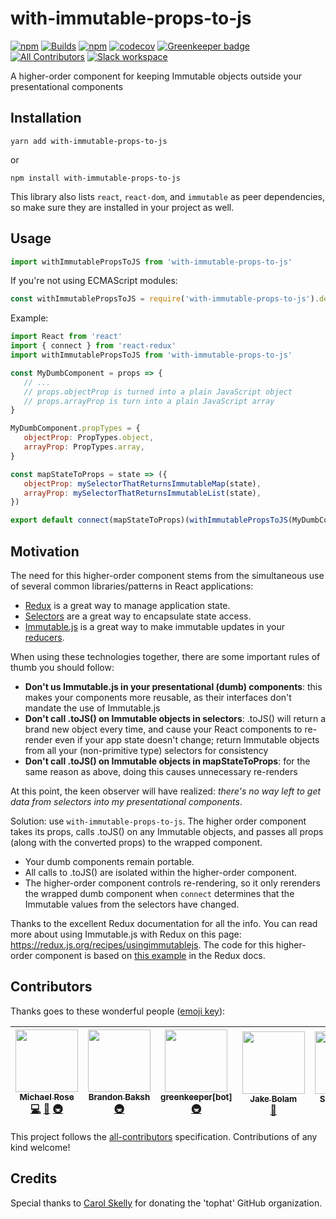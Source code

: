# with-immutable-props-to-js

[![npm](https://img.shields.io/npm/v/with-immutable-props-to-js.svg)](https://www.npmjs.com/package/with-immutable-props-to-js)
[![Builds](https://img.shields.io/circleci/project/github/tophat/with-immutable-props-to-js.svg)](https://circleci.com/gh/tophat/with-immutable-props-to-js)
[![npm](https://img.shields.io/npm/dm/with-immutable-props-to-js.svg)](https://npm-stat.com/charts.html?package=with-immutable-props-to-js)
[![codecov](https://codecov.io/gh/tophat/with-immutable-props-to-js/branch/master/graph/badge.svg)](https://codecov.io/gh/tophat/with-immutable-props-to-js)
[![Greenkeeper badge](https://badges.greenkeeper.io/tophat/with-immutable-props-to-js.svg)](https://greenkeeper.io/)
[![All Contributors](https://img.shields.io/badge/all_contributors-5-orange.svg?style=flat)](#contributors)
[![Slack workspace](https://img.shields.io/badge/chat-on%20slack-ff69b4.svg)](https://tophat-opensource.slack.com)

A higher-order component for keeping Immutable objects outside your presentational components

## Installation

```
yarn add with-immutable-props-to-js
```

or

```
npm install with-immutable-props-to-js
```

This library also lists `react`, `react-dom`, and `immutable` as peer dependencies, so make sure they are installed in your project as well.

## Usage

```javascript
import withImmutablePropsToJS from 'with-immutable-props-to-js'
```

If you're not using ECMAScript modules:

```javascript
const withImmutablePropsToJS = require('with-immutable-props-to-js').default
```

Example:

```javascript
import React from 'react'
import { connect } from 'react-redux'
import withImmutablePropsToJS from 'with-immutable-props-to-js'

const MyDumbComponent = props => {
   // ...
   // props.objectProp is turned into a plain JavaScript object
   // props.arrayProp is turn into a plain JavaScript array
}

MyDumbComponent.propTypes = {
   objectProp: PropTypes.object,
   arrayProp: PropTypes.array,
}

const mapStateToProps = state => ({
   objectProp: mySelectorThatReturnsImmutableMap(state),
   arrayProp: mySelectorThatReturnsImmutableList(state),
})

export default connect(mapStateToProps)(withImmutablePropsToJS(MyDumbComponent))
```

## Motivation

The need for this higher-order component stems from the simultaneous use of several common libraries/patterns in React applications:

- [Redux](https://redux.js.org/) is a great way to manage application state.
- [Selectors](https://redux.js.org/introduction/learningresources#selectors) are a great way to encapsulate state access.
- [Immutable.js](https://facebook.github.io/immutable-js/) is a great way to make immutable updates in your [reducers](https://redux.js.org/basics/reducers).

When using these technologies together, there are some important rules of thumb you should follow:

- **Don't us Immutable.js in your presentational (dumb) components**: this makes your components more reusable, as their interfaces don't mandate the use of Immutable.js
- **Don't call .toJS() on Immutable objects in selectors**: .toJS() will return a brand new object every time, and cause your React components to re-render even if your app state doesn't change; return Immutable objects from all your (non-primitive type) selectors for consistency
- **Don't call .toJS() on Immutable objects in mapStateToProps**: for the same reason as above, doing this causes unnecessary re-renders

At this point, the keen observer will have realized: _there's no way left to get data from selectors into my presentational components_.

Solution: use `with-immutable-props-to-js`. The higher order component takes its props, calls .toJS() on any Immutable objects, and passes all props (along with the converted props) to the wrapped component.

- Your dumb components remain portable.
- All calls to .toJS() are isolated within the higher-order component.
- The higher-order component controls re-rendering, so it only rerenders the wrapped dumb component when `connect` determines that the Immutable values from the selectors have changed.

Thanks to the excellent Redux documentation for all the info.
You can read more about using Immutable.js with Redux on this page: https://redux.js.org/recipes/usingimmutablejs.
The code for this higher-order component is based on [this example](https://redux.js.org/recipes/usingimmutablejs#use-a-higher-order-component-to-convert-your-smart-components-immutable-js-props-to-your-dumb-components-javascript-props) in the Redux docs.

## Contributors

Thanks goes to these wonderful people ([emoji key](https://github.com/kentcdodds/all-contributors#emoji-key)):

<!-- ALL-CONTRIBUTORS-LIST:START - Do not remove or modify this section -->
<!-- prettier-ignore -->
| [<img src="https://avatars3.githubusercontent.com/u/3495264?v=4" width="100px;"/><br /><sub><b>Michael Rose</b></sub>](http://msrose.github.io)<br />[💻](https://github.com/tophat/with-immutable-props-to-js/commits?author=msrose "Code") [📖](https://github.com/tophat/with-immutable-props-to-js/commits?author=msrose "Documentation") [🚇](#infra-msrose "Infrastructure (Hosting, Build-Tools, etc)") | [<img src="https://avatars1.githubusercontent.com/u/39271619?v=4" width="100px;"/><br /><sub><b>Brandon Baksh</b></sub>](https://www.linkedin.com/in/brandonbaksh/)<br />[🚇](#infra-brandonbaksh "Infrastructure (Hosting, Build-Tools, etc)") | [<img src="https://avatars3.githubusercontent.com/in/505?v=4" width="100px;"/><br /><sub><b>greenkeeper[bot]</b></sub>](https://github.com/apps/greenkeeper)<br />[🚇](#infra-greenkeeper[bot] "Infrastructure (Hosting, Build-Tools, etc)") | [<img src="https://avatars2.githubusercontent.com/u/3534236?v=4" width="100px;"/><br /><sub><b>Jake Bolam</b></sub>](https://jakebolam.com)<br />[📖](https://github.com/tophat/with-immutable-props-to-js/commits?author=jakebolam "Documentation") | [<img src="https://avatars0.githubusercontent.com/u/8632167?v=4" width="100px;"/><br /><sub><b>Sanchit Gera</b></sub>](http://www.sanchitgera.ca)<br />[📖](https://github.com/tophat/with-immutable-props-to-js/commits?author=sanchitgera "Documentation") |
| :---: | :---: | :---: | :---: | :---: |
<!-- ALL-CONTRIBUTORS-LIST:END -->

This project follows the [all-contributors](https://github.com/kentcdodds/all-contributors) specification. Contributions of any kind welcome!

## Credits

Special thanks to [Carol Skelly](https://github.com/iatek) for donating the 'tophat' GitHub organization.
